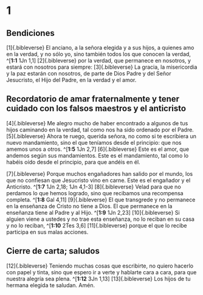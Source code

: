 # 1
## Bendiciones
[1]{.bibleverse} El anciano, a la señora elegida y a sus hijos, a quienes amo en la verdad, y no sólo yo, sino también todos los que conocen la verdad, ^[**1:1** 1Jn 1,1] [2]{.bibleverse} por la verdad, que permanece en nosotros, y estará con nosotros para siempre: [3]{.bibleverse} La gracia, la misericordia y la paz estarán con nosotros, de parte de Dios Padre y del Señor Jesucristo, el Hijo del Padre, en la verdad y el amor.

## Recordatorio de amar fraternalmente y tener cuidado con los falsos maestros y el anticristo
[4]{.bibleverse} Me alegro mucho de haber encontrado a algunos de tus hijos caminando en la verdad, tal como nos ha sido ordenado por el Padre. [5]{.bibleverse} Ahora te ruego, querida señora, no como si te escribiera un nuevo mandamiento, sino el que teníamos desde el principio: que nos amemos unos a otros. ^[**1:5** 1Jn 2,7] [6]{.bibleverse} Este es el amor, que andemos según sus mandamientos. Este es el mandamiento, tal como lo habéis oído desde el principio, para que andéis en él.

[7]{.bibleverse} Porque muchos engañadores han salido por el mundo, los que no confiesan que Jesucristo vino en carne. Este es el engañador y el Anticristo. ^[**1:7** 1Jn 2,18; 1Jn 4,1-3] [8]{.bibleverse} Velad para que no perdamos lo que hemos logrado, sino que recibamos una recompensa completa. ^[**1:8** Gal 4,11] [9]{.bibleverse} El que transgrede y no permanece en la enseñanza de Cristo no tiene a Dios. El que permanece en la enseñanza tiene al Padre y al Hijo. ^[**1:9** 1Jn 2,23] [10]{.bibleverse} Si alguien viene a ustedes y no trae esta enseñanza, no lo reciban en su casa y no lo reciban, ^[**1:10** 2Tes 3,6] [11]{.bibleverse} porque el que lo recibe participa en sus malas acciones.

## Cierre de carta; saludos
[12]{.bibleverse} Teniendo muchas cosas que escribirte, no quiero hacerlo con papel y tinta, sino que espero ir a verte y hablarte cara a cara, para que nuestra alegría sea plena. ^[**1:12** 3Jn 1,13] [13]{.bibleverse} Los hijos de tu hermana elegida te saludan. Amén.